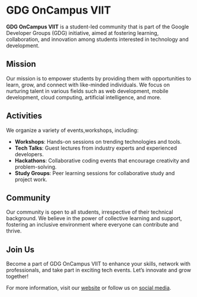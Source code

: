# GDG OnCampus VIIT

**GDG OnCampus VIIT** is a student-led community that is part of the Google Developer Groups (GDG) initiative, aimed at fostering learning, collaboration, and innovation among students interested in technology and development.

## Mission
Our mission is to empower students by providing them with opportunities to learn, grow, and connect with like-minded individuals. We focus on nurturing talent in various fields such as web development, mobile development, cloud computing, artificial intelligence, and more.

## Activities
We organize a variety of events,workshops, including:

- **Workshops**: Hands-on sessions on trending technologies and tools.
- **Tech Talks**: Guest lectures from industry experts and experienced developers.
- **Hackathons**: Collaborative coding events that encourage creativity and problem-solving.
- **Study Groups**: Peer learning sessions for collaborative study and project work.

## Community
Our community is open to all students, irrespective of their technical background. We believe in the power of collective learning and support, fostering an inclusive environment where everyone can contribute and thrive.

## Join Us
Become a part of GDG OnCampus VIIT to enhance your skills, network with professionals, and take part in exciting tech events. Let’s innovate and grow together!

For more information, visit our [website](https://gdgviit.com) or follow us on [social media](#).

